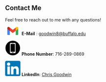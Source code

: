 ## Contact Me

Feel free to reach out to me with any questions! 

<img src="gmail.png" width="50"> **E-Mail** : [goodwin8@buffalo.edu](mailto:goodwin8@buffalo.edu)

<img src="phone2.jpg" width="50"> **Phone Number**: 716-289-0869

<img src="linkedin.png" width="50"> **LinkedIn**: [Chris Goodwin](www.linkedin.com/in/chris-goodwin-b9778889)
